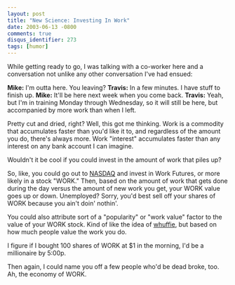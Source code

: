 ```yaml
---
layout: post
title: "New Science: Investing In Work"
date: 2003-06-13 -0800
comments: true
disqus_identifier: 273
tags: [humor]
---
```

While getting ready to go, I was talking with a co-worker here and a
conversation not unlike any other conversation I've had ensued:

 **Mike:** I'm outta here. You leaving?
 **Travis:** In a few minutes. I have stuff to finish up.
 **Mike:** It'll be here next week when you come back.
 **Travis:** Yeah, but I'm in training Monday through Wednesday, so it
will still be here, but accompanied by more work than when I left.

 Pretty cut and dried, right? Well, this got me thinking. Work is a
commodity that accumulates faster than you'd like it to, and regardless
of the amount you do, there's always more. Work "interest" accumulates
faster than any interest on any bank account I can imagine.

 Wouldn't it be cool if you could invest in the amount of work that
piles up?

 So, like, you could go out to [NASDAQ](http://www.nasdaq.com/) and
invest in Work Futures, or more likely in a stock "WORK." Then, based on
the amount of work that gets done during the day versus the amount of
new work you get, your WORK value goes up or down. Unemployed? Sorry,
you'd best sell off your shares of WORK because you ain't doin'
nothin'.

 You could also attribute sort of a "popularity" or "work value" factor
to the value of your WORK stock. Kind of like the idea of
[whuffie](http://www.craphound.com/down/), but based on how much people
value the work you do.

 I figure if I bought 100 shares of WORK at $1 in the morning, I'd be a
millionaire by 5:00p.

 Then again, I could name you off a few people who'd be dead broke, too.
Ah, the economy of WORK.
